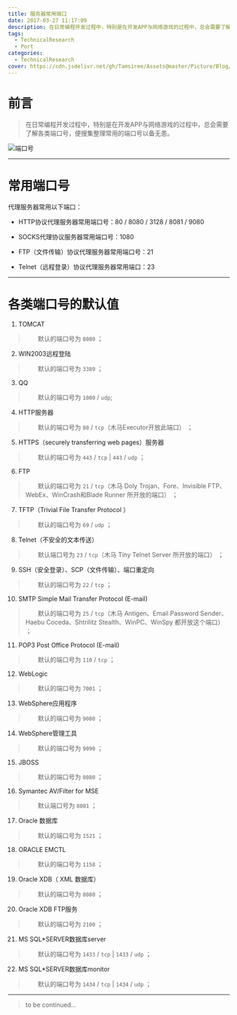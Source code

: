```yaml
---
title: 服务器常用端口
date: 2017-03-27 11:17:09
description: 在日常编程开发过程中，特别是在开发APP与网络游戏的过程中，总会需要了解各类端口号，便搜集整理常用的端口号以备无患。
tags:
  - TechnicalResearch
  - Port
categories:
  - TechnicalResearch
cover: https://cdn.jsdelivr.net/gh/Tamsiree/Assets@master/Picture/Blog/Cover/t01f417ffb1a0a1184d.jpg
---
```


# 前言
> 在日常编程开发过程中，特别是在开发APP与网络游戏的过程中，总会需要了解各类端口号，便搜集整理常用的端口号以备无患。

![端口号](https://cdn.jsdelivr.net/gh/Tamsiree/Assets@master/Picture/code-wallpaper-16.jpg)

---

# 常用端口号

代理服务器常用以下端口：

* HTTP协议代理服务器常用端口号：80 / 8080 / 3128 / 8081 / 9080

* SOCKS代理协议服务器常用端口号：1080

* FTP（文件传输）协议代理服务器常用端口号：21

* Telnet（远程登录）协议代理服务器常用端口：23

---

# 各类端口号的默认值

1. TOMCAT  
> 　　默认的端口号为 `8080` ；

2. WIN2003远程登陆  
> 　　默认的端口号为 `3389` ；

3. QQ  
> 　　默认的端口号为 `1080` / `udp`;

4. HTTP服务器  
> 　　默认的端口号为 `80` / `tcp`（木马Executor开放此端口） ；

5. HTTPS（securely transferring web pages）服务器  
> 　　默认的端口号为 `443` / `tcp` | `443` / `udp` ；

6. FTP  
> 　　默认的端口号为 `21` / `tcp`（木马 Doly Trojan、Fore、Invisible FTP、WebEx、WinCrash和Blade Runner 所开放的端口） ；

7. TFTP（Trivial File Transfer Protocol ）  
> 　　默认的端口号为 `69` / `udp` ；

8. Telnet（不安全的文本传送）  
> 　　默认端口号为 `23` / `tcp`（木马 Tiny Telnet Server 所开放的端口） ；

9. SSH（安全登录）、SCP（文件传输）、端口重定向  
> 　　默认的端口号为 `22` / `tcp` ；

10. SMTP Simple Mail Transfer Protocol (E-mail)  
> 　　默认的端口号为 `25` / `tcp`（木马 Antigen、Email Password Sender、Haebu Coceda、Shtrilitz Stealth、WinPC、WinSpy 都开放这个端口） ；

11. POP3 Post Office Protocol (E-mail)   
> 　　默认的端口号为 `110` / `tcp` ；

12. WebLogic  
> 　　默认的端口号为 `7001` ；

13. WebSphere应用程序  
> 　　默认的端口号为 `9080` ；

14. WebSphere管理工具  
> 　　默认的端口号为 `9090` ；

15. JBOSS  
> 　　默认的端口号为 `8080` ；

16. Symantec AV/Filter for MSE   
> 　　默认端口号为 `8081` ；

17. Oracle 数据库  
> 　　默认的端口号为 `1521` ；

18. ORACLE EMCTL  
> 　　默认的端口号为 `1158` ；

19. Oracle XDB（ XML 数据库）  
> 　　默认的端口号为 `8080` ；

20. Oracle XDB FTP服务  
> 　　默认的端口号为 `2100` ；

21. MS SQL*SERVER数据库server  
> 　　默认的端口号为 `1433` / `tcp` | `1433` / `udp` ；

22. MS SQL*SERVER数据库monitor  
> 　　默认的端口号为 `1434` / `tcp` | `1434` / `udp` ；


---
> to be continued...